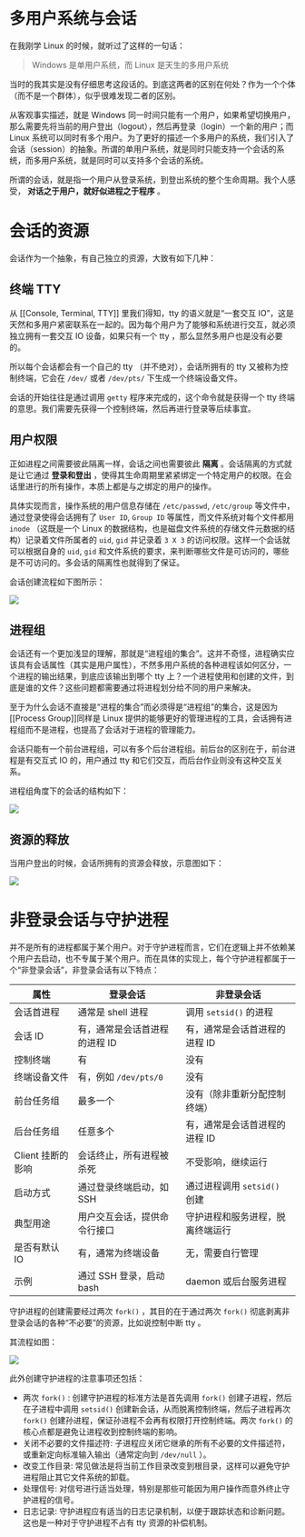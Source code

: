 # 多用户系统与会话

在我刚学 Linux 的时候，就听过了这样的一句话：

> Windows 是单用户系统，而 Linux 是天生的多用户系统

当时的我其实是没有仔细思考这段话的。到底这两者的区别在何处？作为一个个体（而不是一个群体），似乎很难发现二者的区别。

从客观事实描述，就是 Windows 同一时间只能有一个用户，如果希望切换用户，那么需要先将当前的用户登出（logout），然后再登录（login）一个新的用户；而 Linux 系统可以同时有多个用户。为了更好的描述一个多用户的系统，我们引入了会话（session）的抽象。所谓的单用户系统，就是同时只能支持一个会话的系统，而多用户系统，就是同时可以支持多个会话的系统。

所谓的会话，就是指一个用户从登录系统，到登出系统的整个生命周期。我个人感受， **对话之于用户，就好似进程之于程序** 。

# 会话的资源

会话作为一个抽象，有自己独立的资源，大致有如下几种：

## 终端 TTY

从 [[Console, Terminal, TTY]] 里我们得知，tty 的语义就是“一套交互 IO”，这是天然和多用户紧密联系在一起的。因为每个用户为了能够和系统进行交互，就必须独立拥有一套交互 IO 设备，如果只有一个 tty ，那么显然多用户也是没有必要的。

所以每个会话都会有一个自己的 tty （并不绝对），会话所拥有的 tty 又被称为控制终端，它会在 `/dev/` 或者 `/dev/pts/` 下生成一个终端设备文件。

会话的开始往往是通过调用 `getty` 程序来完成的，这个命令就是获得一个 tty 终端的意思。我们需要先获得一个控制终端，然后再进行登录等后续事宜。

## 用户权限

正如进程之间需要彼此隔离一样，会话之间也需要彼此 **隔离** 。会话隔离的方式就是让它通过 **登录和登出** ，使得其生命周期里紧紧绑定一个特定用户的权限。在会话里进行的所有操作，本质上都是与之绑定的用户的操作。

具体实现而言，操作系统的用户信息存储在 `/etc/passwd`, `/etc/group` 等文件中，通过登录使得会话拥有了 `User ID`, `Group ID` 等属性，而文件系统对每个文件都用 `inode` （这既是一个 Linux 的数据结构，也是磁盘文件系统的存储文件元数据的结构）记录着文件所属者的 `uid`, `gid` 并记录着 `3 X 3` 的访问权限。这样一个会话就可以根据自身的 `uid`, `gid` 和文件系统的要求，来判断哪些文件是可访问的，哪些是不可访问的。多会话的隔离性也就得到了保证。

会话创建流程如下图所示：

![](img/clipboard-20241008T094715.png)

## 进程组

会话还有一个更加浅显的理解，那就是“进程组的集合”。这并不奇怪，进程确实应该具有会话属性（其实是用户属性），不然多用户系统的各种进程该如何区分，一个进程的输出结果，到底应该输出到哪个 tty 上？一个进程使用和创建的文件，到底是谁的文件？这些问题都需要通过将进程划分给不同的用户来解决。

至于为什么会话不直接是“进程的集合”而必须得是“进程组”的集合，这是因为[[Process Group]]同样是 Linux 提供的能够更好的管理进程的工具，会话拥有进程组而不是进程，也提高了会话对于进程的管理能力。

会话只能有一个前台进程组，可以有多个后台进程组。前后台的区别在于，前台进程是有交互式 IO 的，用户通过 tty 和它们交互，而后台作业则没有这种交互关系。

进程组角度下的会话的结构如下：

![](img/clipboard-20241008T110646.png)

## 资源的释放

当用户登出的时候，会话所拥有的资源会释放，示意图如下：

![](img/clipboard-20241008T160343.png)

# 非登录会话与守护进程

并不是所有的进程都属于某个用户。对于守护进程而言，它们在逻辑上并不依赖某个用户去启动，也不专属于某个用户。而在具体的实现上，每个守护进程都属于一个“非登录会话”，非登录会话有以下特点：

| 属性 | 登录会话 | 非登录会话 |
|----|----|----|
| 会话首进程 | 通常是 shell 进程 | 调用 `setsid()` 的进程 |
| 会话 ID | 有，通常是会话首进程的进程 ID | 有，通常是会话首进程的进程 ID |
| 控制终端 | 有 | 没有 |
| 终端设备文件 | 有，例如 `/dev/pts/0` | 没有 |
| 前台任务组 | 最多一个 | 没有（除非重新分配控制终端） |
| 后台任务组 | 任意多个 | 有，通常是会话首进程的进程 ID |
| Client 挂断的影响 | 会话终止，所有进程被杀死 | 不受影响，继续运行 |
| 启动方式 | 通过登录终端启动，如 SSH | 通过进程调用 `setsid()` 创建 |
| 典型用途 | 用户交互会话，提供命令行接口 | 守护进程和服务进程，脱离终端运行 |
| 是否有默认 IO | 有，通常为终端设备 | 无，需要自行管理 |
| 示例 | 通过 SSH 登录，启动 bash | daemon 或后台服务进程 |

守护进程的创建需要经过两次 `fork()` ，其目的在于通过两次 `fork()` 彻底剥离非登录会话的各种“不必要”的资源，比如说控制中断 tty 。

其流程如图：

![](img/clipboard-20241008T161733.png)

此外创建守护进程的注意事项还包括：

- 两次 `fork()` : 创建守护进程的标准方法是首先调用 `fork()` 创建子进程，然后在子进程中调用 `setsid()` 创建新会话，从而脱离控制终端，然后子进程再次 `fork()` 创建孙进程，保证孙进程不会再有权限打开控制终端。两次 `fork()` 的核心点都是避免让进程收到控制终端的影响。
- 关闭不必要的文件描述符: 子进程应关闭它继承的所有不必要的文件描述符，或重新定向标准输入输出（通常定向到 `/dev/null` ）。
- 改变工作目录: 常见做法是将当前工作目录改变到根目录，这样可以避免守护进程阻止其它文件系统的卸载。
- 处理信号: 对信号进行适当处理，特别是那些可能因为用户操作而意外终止守护进程的信号。
- 日志记录: 守护进程应有适当的日志记录机制，以便于跟踪状态和诊断问题。这也是一种对于守护进程不占有 tty 资源的补偿机制。

